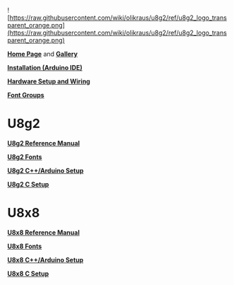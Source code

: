 

![https://raw.githubusercontent.com/wiki/olikraus/u8g2/ref/u8g2_logo_transparent_orange.png](https://raw.githubusercontent.com/wiki/olikraus/u8g2/ref/u8g2_logo_transparent_orange.png) 

**[Home Page](https://github.com/olikraus/u8g2/wiki)** and **[Gallery](gallery)**

**[Installation (Arduino IDE) ](u8g2install)**

**[Hardware Setup and Wiring](setup_tutorial)**

**[Font Groups](fntgrp)**

# U8g2

**[U8g2 Reference Manual](u8g2reference)**

**[U8g2 Fonts](fntlistall)**

**[U8g2 C++/Arduino Setup](u8g2setupcpp)**

**[U8g2 C Setup](u8g2setupc)**

# U8x8

**[U8x8 Reference Manual](u8x8reference)**

**[U8x8 Fonts](fntlist8x8)**

**[U8x8 C++/Arduino Setup](u8x8setupcpp)**

**[U8x8 C Setup](u8x8setupc)**